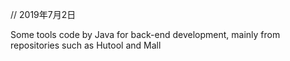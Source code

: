// 2019年7月2日

Some tools code by Java for back-end development, mainly from repositories such as Hutool and Mall
